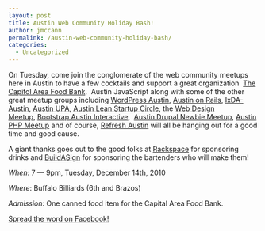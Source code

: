 ```yaml
---
layout: post
title: Austin Web Community Holiday Bash!
author: jmccann
permalink: /austin-web-community-holiday-bash/
categories:
  - Uncategorized
---
```

On Tuesday, come join the conglomerate of the web community meetups here in Austin to have a few cocktails and support a great organization  [The Capitol Area Food Bank][1].  Austin JavaScript along with some of the other great meetup groups including <a href="http://wpaustin.com/" target="_blank">WordPress Austin</a>, <a href="http://www.austinonrails.org/" target="_blank">Austin on Rails</a>, <a href="http://ixdaaustin.ning.com/" target="_blank">IxDA-Austin</a>, <a href="http://www.austinupa.org/" target="_blank">Austin UPA</a>, <a href="http://www.meetup.com/Austin-Lean-Startup-Circle/" target="_blank">Austin Lean Startup Circle</a>, the <a href="http://www.meetup.com/Austin-Web-Design/" target="_blank">Web Design Meetup</a>, <a href="http://www.bootstrapaustin.org/wiki/index.php/Interactive_Subgroup" target="_blank">Bootstrap Austin Interactive</a>,  <a href="http://www.meetup.com/Austin-Drupal-Newbies-Meetup/" target="_blank">Austin Drupal Newbie Meetup</a>, <a href="http://www.meetup.com/austinphp/" target="_blank">Austin PHP Meetup</a> and of course, <a href="http://www.refreshaustin.org/" target="_blank">Refresh Austin</a> will all be hanging out for a good time and good cause.

A giant thanks goes out to the good folks at <a href="http://www.rackspace.com/" target="_blank">Rackspace</a> for sponsoring drinks and <a href="http://www.buildasign.com/" target="_blank">BuildASign</a> for sponsoring the bartenders who will make them!

*When*: 7 — 9pm, Tuesday, December 14th, 2010

*Where*: Buffalo Billiards (6th and Brazos)

*Admission*: One canned food item for the Capital Area Food Bank.

<a href="http://on.fb.me/AustinWebBash" target="_blank">Spread the word on Facebook!</a>

 [1]: http://www.capitalareafoodbank.org/
